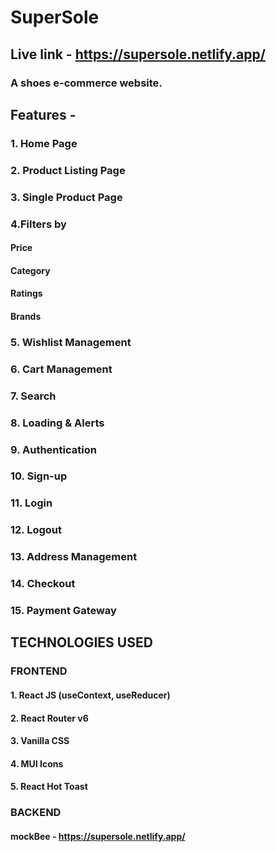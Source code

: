 # SuperSole
## Live link - https://supersole.netlify.app/
### A shoes e-commerce website.
##
## Features -
###  1. Home Page
### 2. Product Listing Page
### 3. Single Product Page
### 4.Filters by
#### Price
#### Category
#### Ratings
#### Brands
### 5. Wishlist Management
### 6. Cart Management
### 7. Search
### 8. Loading & Alerts
### 9. Authentication
### 10. Sign-up
### 11. Login
### 12. Logout
### 13. Address Management
### 14. Checkout
### 15. Payment Gateway
##
## TECHNOLOGIES USED
### FRONTEND
#### 1. React JS (useContext, useReducer)
#### 2. React Router v6
#### 3. Vanilla CSS
#### 4. MUI Icons
#### 5. React Hot Toast

### BACKEND
#### mockBee - https://supersole.netlify.app/
